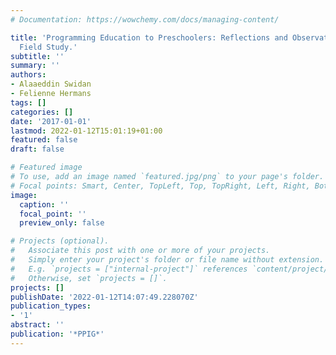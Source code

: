 ```yaml
---
# Documentation: https://wowchemy.com/docs/managing-content/

title: 'Programming Education to Preschoolers: Reflections and Observations from a
  Field Study.'
subtitle: ''
summary: ''
authors:
- Alaaeddin Swidan
- Felienne Hermans
tags: []
categories: []
date: '2017-01-01'
lastmod: 2022-01-12T15:01:19+01:00
featured: false
draft: false

# Featured image
# To use, add an image named `featured.jpg/png` to your page's folder.
# Focal points: Smart, Center, TopLeft, Top, TopRight, Left, Right, BottomLeft, Bottom, BottomRight.
image:
  caption: ''
  focal_point: ''
  preview_only: false

# Projects (optional).
#   Associate this post with one or more of your projects.
#   Simply enter your project's folder or file name without extension.
#   E.g. `projects = ["internal-project"]` references `content/project/deep-learning/index.md`.
#   Otherwise, set `projects = []`.
projects: []
publishDate: '2022-01-12T14:07:49.228070Z'
publication_types:
- '1'
abstract: ''
publication: '*PPIG*'
---
```

